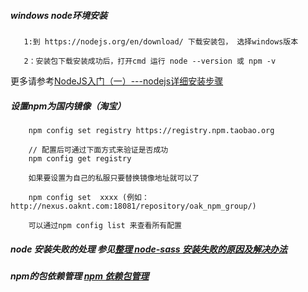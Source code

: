 
##### windows node环境安装

       1:到 https://nodejs.org/en/download/ 下载安装包， 选择windows版本

       2：安装包下载安装成功后，打开cmd 运行 node --version 或 npm -v

更多请参考[NodeJS入门（一）---nodejs详细安装步骤](https://blog.csdn.net/muzidigbig/article/details/80493880)


##### 设置npm为国内镜像（淘宝）


        npm config set registry https://registry.npm.taobao.org

        // 配置后可通过下面方式来验证是否成功
        npm config get registry

        如果要设置为自己的私服只要替换镜像地址就可以了

        npm config set  xxxx (例如：http://nexus.oaknt.com:18081/repository/oak_npm_group/)

        可以通过npm config list 来查看所有配置


##### node 安装失败的处理 参见[整理 node-sass 安装失败的原因及解决办法](https://segmentfault.com/a/1190000010984731)

##### npm的包依赖管理 [npm 依赖包管理](https://blog.csdn.net/u011584949/article/details/80449802)